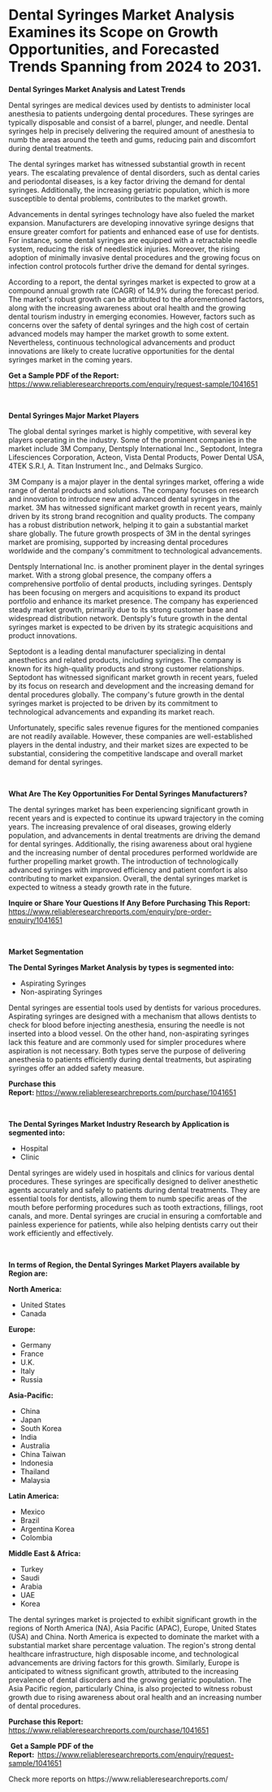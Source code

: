 <p><h1>Dental Syringes Market Analysis Examines its Scope on Growth Opportunities, and Forecasted Trends Spanning from 2024 to 2031.</h1></p><p><strong>Dental Syringes Market Analysis and Latest Trends</strong></p>
<p><p>Dental syringes are medical devices used by dentists to administer local anesthesia to patients undergoing dental procedures. These syringes are typically disposable and consist of a barrel, plunger, and needle. Dental syringes help in precisely delivering the required amount of anesthesia to numb the areas around the teeth and gums, reducing pain and discomfort during dental treatments.</p><p>The dental syringes market has witnessed substantial growth in recent years. The escalating prevalence of dental disorders, such as dental caries and periodontal diseases, is a key factor driving the demand for dental syringes. Additionally, the increasing geriatric population, which is more susceptible to dental problems, contributes to the market growth.</p><p>Advancements in dental syringes technology have also fueled the market expansion. Manufacturers are developing innovative syringe designs that ensure greater comfort for patients and enhanced ease of use for dentists. For instance, some dental syringes are equipped with a retractable needle system, reducing the risk of needlestick injuries. Moreover, the rising adoption of minimally invasive dental procedures and the growing focus on infection control protocols further drive the demand for dental syringes.</p><p>According to a report, the dental syringes market is expected to grow at a compound annual growth rate (CAGR) of 14.9% during the forecast period. The market's robust growth can be attributed to the aforementioned factors, along with the increasing awareness about oral health and the growing dental tourism industry in emerging economies. However, factors such as concerns over the safety of dental syringes and the high cost of certain advanced models may hamper the market growth to some extent. Nevertheless, continuous technological advancements and product innovations are likely to create lucrative opportunities for the dental syringes market in the coming years.</p></p>
<p><strong>Get a Sample PDF of the Report:&nbsp;</strong> <a href="https://www.reliableresearchreports.com/enquiry/request-sample/1041651">https://www.reliableresearchreports.com/enquiry/request-sample/1041651</a></p>
<p>&nbsp;</p>
<p><strong>Dental Syringes Major Market Players</strong></p>
<p><p>The global dental syringes market is highly competitive, with several key players operating in the industry. Some of the prominent companies in the market include 3M Company, Dentsply International Inc., Septodont, Integra Lifesciences Corporation, Acteon, Vista Dental Products, Power Dental USA, 4TEK S.R.l, A. Titan Instrument Inc., and Delmaks Surgico. </p><p>3M Company is a major player in the dental syringes market, offering a wide range of dental products and solutions. The company focuses on research and innovation to introduce new and advanced dental syringes in the market. 3M has witnessed significant market growth in recent years, mainly driven by its strong brand recognition and quality products. The company has a robust distribution network, helping it to gain a substantial market share globally. The future growth prospects of 3M in the dental syringes market are promising, supported by increasing dental procedures worldwide and the company's commitment to technological advancements.</p><p>Dentsply International Inc. is another prominent player in the dental syringes market. With a strong global presence, the company offers a comprehensive portfolio of dental products, including syringes. Dentsply has been focusing on mergers and acquisitions to expand its product portfolio and enhance its market presence. The company has experienced steady market growth, primarily due to its strong customer base and widespread distribution network. Dentsply's future growth in the dental syringes market is expected to be driven by its strategic acquisitions and product innovations.</p><p>Septodont is a leading dental manufacturer specializing in dental anesthetics and related products, including syringes. The company is known for its high-quality products and strong customer relationships. Septodont has witnessed significant market growth in recent years, fueled by its focus on research and development and the increasing demand for dental procedures globally. The company's future growth in the dental syringes market is projected to be driven by its commitment to technological advancements and expanding its market reach.</p><p>Unfortunately, specific sales revenue figures for the mentioned companies are not readily available. However, these companies are well-established players in the dental industry, and their market sizes are expected to be substantial, considering the competitive landscape and overall market demand for dental syringes.</p></p>
<p>&nbsp;</p>
<p><strong>What Are The Key Opportunities For Dental Syringes Manufacturers?</strong></p>
<p><p>The dental syringes market has been experiencing significant growth in recent years and is expected to continue its upward trajectory in the coming years. The increasing prevalence of oral diseases, growing elderly population, and advancements in dental treatments are driving the demand for dental syringes. Additionally, the rising awareness about oral hygiene and the increasing number of dental procedures performed worldwide are further propelling market growth. The introduction of technologically advanced syringes with improved efficiency and patient comfort is also contributing to market expansion. Overall, the dental syringes market is expected to witness a steady growth rate in the future.</p></p>
<p><strong>Inquire or Share Your Questions If Any Before Purchasing This Report:</strong> <a href="https://www.reliableresearchreports.com/enquiry/pre-order-enquiry/1041651">https://www.reliableresearchreports.com/enquiry/pre-order-enquiry/1041651</a></p>
<p>&nbsp;</p>
<p><strong>Market Segmentation</strong></p>
<p><strong>The Dental Syringes Market Analysis by types is segmented into:</strong></p>
<p><ul><li>Aspirating Syringes</li><li>Non-aspirating Syringes</li></ul></p>
<p><p>Dental syringes are essential tools used by dentists for various procedures. Aspirating syringes are designed with a mechanism that allows dentists to check for blood before injecting anesthesia, ensuring the needle is not inserted into a blood vessel. On the other hand, non-aspirating syringes lack this feature and are commonly used for simpler procedures where aspiration is not necessary. Both types serve the purpose of delivering anesthesia to patients efficiently during dental treatments, but aspirating syringes offer an added safety measure.</p></p>
<p><strong>Purchase this Report:&nbsp;</strong><a href="https://www.reliableresearchreports.com/purchase/1041651">https://www.reliableresearchreports.com/purchase/1041651</a></p>
<p>&nbsp;</p>
<p><strong>The Dental Syringes Market Industry Research by Application is segmented into:</strong></p>
<p><ul><li>Hospital</li><li>Clinic</li></ul></p>
<p><p>Dental syringes are widely used in hospitals and clinics for various dental procedures. These syringes are specifically designed to deliver anesthetic agents accurately and safely to patients during dental treatments. They are essential tools for dentists, allowing them to numb specific areas of the mouth before performing procedures such as tooth extractions, fillings, root canals, and more. Dental syringes are crucial in ensuring a comfortable and painless experience for patients, while also helping dentists carry out their work efficiently and effectively.</p></p>
<p>&nbsp;</p>
<p><strong>In terms of Region, the Dental Syringes Market Players available by Region are:</strong></p>
<p>
    <p> <strong> North America: </strong>
        <ul>
            <li>United States</li>
            <li>Canada</li>
        </ul>
        </p> 
    <p> <strong> Europe: </strong>
        <ul>
            <li>Germany</li>
            <li>France</li>
            <li>U.K.</li>
            <li>Italy</li>
            <li>Russia</li>
        </ul>
        </p> 
    <p> <strong> Asia-Pacific: </strong>
        <ul>
            <li>China</li>
            <li>Japan</li>
            <li>South Korea</li>
            <li>India</li>
            <li>Australia</li>
            <li>China Taiwan</li>
            <li>Indonesia</li>
            <li>Thailand</li>
            <li>Malaysia</li>
        </ul>
        </p> 
    <p> <strong> Latin America: </strong>
        <ul>
            <li>Mexico</li>
            <li>Brazil</li>
            <li>Argentina Korea</li>
            <li>Colombia</li>
        </ul>
        </p> 
    <p> <strong> Middle East & Africa: </strong>
        <ul>
            <li>Turkey</li>
            <li>Saudi</li>
            <li>Arabia</li>
            <li>UAE</li>
            <li>Korea</li>
        </ul>
    </p>
    </p>
<p><p>The dental syringes market is projected to exhibit significant growth in the regions of North America (NA), Asia Pacific (APAC), Europe, United States (USA) and China. North America is expected to dominate the market with a substantial market share percentage valuation. The region's strong dental healthcare infrastructure, high disposable income, and technological advancements are driving factors for this growth. Similarly, Europe is anticipated to witness significant growth, attributed to the increasing prevalence of dental disorders and the growing geriatric population. The Asia Pacific region, particularly China, is also projected to witness robust growth due to rising awareness about oral health and an increasing number of dental procedures.</p></p>
<p><strong>Purchase this Report: </strong><a href="https://www.reliableresearchreports.com/purchase/1041651">https://www.reliableresearchreports.com/purchase/1041651</a></p>
<p>&nbsp;<strong>Get a Sample PDF of the Report:&nbsp;&nbsp;</strong><a href="https://www.reliableresearchreports.com/enquiry/request-sample/1041651">https://www.reliableresearchreports.com/enquiry/request-sample/1041651</a></p>
<p><strong></strong></p>
<p>Check more reports on https://www.reliableresearchreports.com/</p>